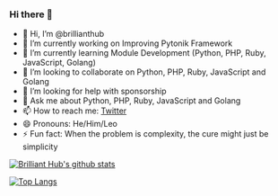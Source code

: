 ### Hi there 👋

<!--
**emmamartins/emmamartins** is a ✨ _special_ ✨ repository because its `README.md` (this file) appears on your GitHub profile.

Here are some ideas to get you started:
-->
- 👋 Hi, I’m @brillianthub
- 🔭 I’m currently working on Improving Pytonik Framework
- 🌱 I’m currently learning Module Development (Python, PHP, Ruby, JavaScript, Golang)
- 👯 I’m looking to collaborate on Python, PHP, Ruby, JavaScript and Golang
- 🤔 I’m looking for help with sponsorship 
- 💬 Ask me about Python, PHP, Ruby, JavaScript and Golang 
- 📫 How to reach me: [Twitter](https://twitter.com/emmaessiensp)
- 😄 Pronouns: He/Him/Leo
- ⚡ Fun fact: When the problem is complexity, the cure might just be simplicity



[![Brilliant Hub's github stats](https://github-readme-stats.vercel.app/api?username=brillianthub&show_icons=true&theme=radical)](https://github.com/brillianthub/github-readme-stats)  

[![Top Langs](https://github-readme-stats.vercel.app/api/top-langs/?username=brillianthub&show_icons=true&theme=radical&layout=compact)](https://github.com/brillianthub/github-readme-stats)

